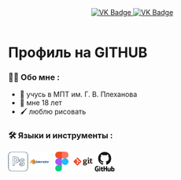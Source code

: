 <div id= "bages" align ="center">
<a href= "https://vk.com/linaaalss"> 
  <img src = "http://img.shields.io/badge/VK-blue?style=for-the-badge&logoColor=white" alt="VK Badge"/>
</a>

<a href="https://e.mail.ru/inbox/?back=1"> 
  <img src = "https://img.shields.io/badge/EMAL-red?style=for-the-badge&logo=Gmail&logoColor=white" alt="VK Badge"/>
</a>
</div>

<div id="viewprof" align="center" >
  <img src="https://komarev.com/ghpvc/?username=a1sviridova&style=flat-square&color=blue" alt=""/>
</div>

<div id="heythere" aling="center">
<h1> Профиль на GITHUB </h1>
</div>

### :woman_technologist: Обо мне :
- :brain: учусь в МПТ им. Г. В. Плеханова
- :white_flower: мне 18 лет
- :paintbrush: люблю рисовать
### :hammer_and_wrench: Языки и инструменты :

</div>
  <img src="https://github.com/devicons/devicon/blob/master/icons/photoshop/photoshop-line.svg" width="40" heught="40"/>
  <img src="https://github.com/devicons/devicon/blob/master/icons/blender/blender-original-wordmark.svg" width="40" height="40"/>
  <img src="https://github.com/devicons/devicon/blob/master/icons/figma/figma-original.svg" width="40" height="40"/>
  <img src="https://github.com/devicons/devicon/blob/master/icons/git/git-original-wordmark.svg" width="40" height="40"/>
  <img src="https://github.com/devicons/devicon/blob/master/icons/github/github-original-wordmark.svg" width="40" height="40"/>
</div>
  
